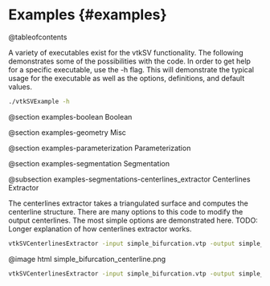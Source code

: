 Examples {#examples}
==============

@tableofcontents

A variety of executables exist for the vtkSV functionality.
The following demonstrates some of the possibilities with the code.
In order to get help for a specific executable, use the -h flag.
This will demonstrate the typical usage for the executable as well as the options, definitions, and default values.

```bash
./vtkSVExample -h
```

@section examples-boolean Boolean

@section examples-geometry Misc

@section examples-parameterization Parameterization

@section examples-segmentation Segmentation

@subsection examples-segmentations-centerlines_extractor Centerlines Extractor

The centerlines extractor takes a triangulated surface and computes the centerline structure.
There are many options to this code to modify the output centerlines.
The most simple options are demonstrated here.
TODO: Longer explanation of how centerlines extractor works.

```bash
vtkSVCenterlinesExtractor -input simple_bifurcation.vtp -output simple_bifurcation_full_centerlines.vtp
```

@image html simple_bifurcation_centerline.png

```bash
vtkSVCenterlinesExtractor -input simple_bifurcation.vtp -output simple_bifurcation_full_centerlines.vtp -seedselector pickpoints
```
